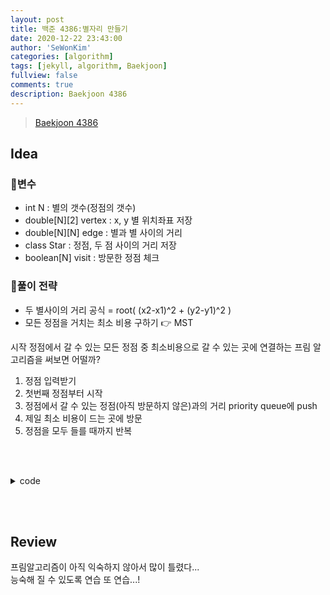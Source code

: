 ```yaml
---
layout: post
title: 백준 4386:별자리 만들기
date: 2020-12-22 23:43:00
author: 'SeWonKim'
categories: [algorithm]
tags: [jekyll, algorithm, Baekjoon]
fullview: false
comments: true
description: Baekjoon 4386
---
```


> [Baekjoon 4386](https://www.acmicpc.net/problem/4386)

## Idea

### 🥚변수

- int N : 별의 갯수(정점의 갯수)
- double[N][2] vertex : x, y 별 위치좌표 저장
- double[N][N] edge : 별과 별 사이의 거리
- class Star : 정점, 두 점 사이의 거리 저장
- boolean[N] visit : 방문한 정점 체크
  
     

### 🍳풀이 전략

- 두 별사이의 거리 공식 = root( (x2-x1)^2 + (y2-y1)^2 )
- 모든 정점을 거치는 최소 비용 구하기 👉 MST 

시작 정점에서 갈 수 있는 모든 정점 중 최소비용으로 갈 수 있는 곳에 연결하는 프림 알고리즘을 써보면 어떨까?

1. 정점 입력받기
2. 첫번째 정점부터 시작
3. 정점에서 갈 수 있는 정점(아직 방문하지 않은)과의 거리 priority queue에 push
4. 제일 최소 비용이 드는 곳에 방문
5. 정점을 모두 들를 때까지 반복


&nbsp;  
&nbsp;


<details>
<summary>code</summary>
<div markdown="1">

```java
import java.util.PriorityQueue;
import java.util.Scanner;

public class Main {

	public static class Star implements Comparable<Star> {
		int vertex;
		double edge;
		
		public Star(int vertex, double edge) {
			this.vertex = vertex;
			this.edge = edge;
		}
		
		@Override
		public int compareTo(Star o) {
			return Double.compare(this.edge, o.edge);
		}
	}
	
	public static void main(String[] args) {
		// input
		Scanner sc = new Scanner(System.in);
		int N = sc.nextInt();
		double[][] vertex = new double[N][2];
		double[][] edge = new double[N][N];
		
		for (int i = 0; i < N; i++) {
			vertex[i][0] = sc.nextDouble();
			vertex[i][1] = sc.nextDouble();
			
            // 모든 별과 별 사이의 거리 구하기
			for (int j = 0; j < i; j++) {
				double distance = getDistance(vertex[i], vertex[j]);
				edge[i][j] = edge[j][i] = distance;
			}
		}

		// 첫번째 별 부터 출발
		PriorityQueue<Star> pq = new PriorityQueue<Star>();
		for (int i = 1; i < N; i++) {
			pq.add(new Star(i, edge[0][i]));
		}
		
		double answer = 0;  // 거리의 합

		int count = 1;
		boolean[] visit = new boolean[N];
		visit[0] = true;
		
		while(!pq.isEmpty()) {
			Star cur = pq.poll();
			
			if(!visit[cur.vertex]) {    // 아직 방문하지 않은 곳이면 방문
				count++;
				visit[cur.vertex] = true;
				answer += cur.edge;
				
				if(count == N)	break;  // 모든 정점을 다 방문했다면 종료
				
                // 이 정점에서 갈 수 있는 다른 모든 정점(아직 방문하지 않은)을 pq에 삽입
				for (int i = 0; i < N; i++) {
					if(!visit[i]) {
						pq.add(new Star(i, edge[cur.vertex][i]));
					}
				}
			}			
		}
		
		System.out.printf("%.2f", answer);
		sc.close();
	}
	
	// 두 점사이의 거리 구하기
	private static double getDistance(double[] v1, double[] v2) {
		return Math.sqrt( Math.pow(v1[0] - v2[0], 2) + Math.pow(v1[1] - v2[1], 2) );
	}

}

```

</div>
</details>

&nbsp;  
&nbsp;

## Review

프림알고리즘이 아직 익숙하지 않아서 많이 틀렸다...    
능숙해 질 수 있도록 연습 또 연습...!

&nbsp;  
&nbsp;
